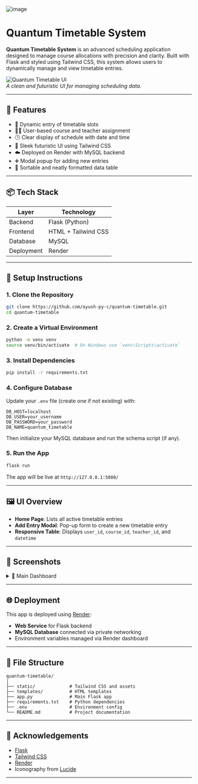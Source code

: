 
![image](https://github.com/user-attachments/assets/79bf0075-f0db-4756-989c-a3d00c79a89b)


#  Quantum Timetable System

**Quantum Timetable System** is an advanced scheduling application designed to manage course allocations with precision and clarity. Built with Flask and styled using Tailwind CSS, this system allows users to dynamically manage and view timetable entries.

![Quantum Timetable UI](https://via.placeholder.com/1000x500?text=Project+Screenshot)  
*A clean and futuristic UI for managing scheduling data.*

---

## 🧠 Features

- 🔄 Dynamic entry of timetable slots
- 🧑‍🎓 User-based course and teacher assignment
- 🕒 Clear display of schedule with date and time
- 💅 Sleek futuristic UI using Tailwind CSS
- ☁️ Deployed on Render with MySQL backend
- ➕ Modal popup for adding new entries
- 📅 Sortable and neatly formatted data table

---

## 📦 Tech Stack

| Layer       | Technology       |
|------------|------------------|
| Backend     | Flask (Python)   |
| Frontend    | HTML + Tailwind CSS |
| Database    | MySQL            |
| Deployment  | Render           |

---

## 🔧 Setup Instructions

### 1. Clone the Repository

```bash
git clone https://github.com/ayush-py-c/quantum-timetable.git
cd quantum-timetable
```

### 2. Create a Virtual Environment

```bash
python -m venv venv
source venv/bin/activate  # On Windows use `venv\Scripts\activate`
```

### 3. Install Dependencies

```bash
pip install -r requirements.txt
```

### 4. Configure Database

Update your `.env` file (create one if not existing) with:

```env
DB_HOST=localhost
DB_USER=your_username
DB_PASSWORD=your_password
DB_NAME=quantum_timetable
```

Then initialize your MySQL database and run the schema script (if any).

### 5. Run the App

```bash
flask run
```

The app will be live at `http://127.0.0.1:5000/`

---

## 🖼️ UI Overview

- **Home Page**: Lists all active timetable entries
- **Add Entry Modal**: Pop-up form to create a new timetable entry
- **Responsive Table**: Displays `user_id`, `course_id`, `teacher_id`, and `datetime`

---

## 📸 Screenshots

<details>
<summary>📅 Main Dashboard</summary>

![Main Dashboard Screenshot](https://via.placeholder.com/800x400?text=Main+Dashboard)
</details>

---

## 🌐 Deployment

This app is deployed using [Render](https://render.com/):

- **Web Service** for Flask backend
- **MySQL Database** connected via private networking
- Environment variables managed via Render dashboard

---

## 📁 File Structure

```
quantum-timetable/
│
├── static/             # Tailwind CSS and assets
├── templates/          # HTML templates
├── app.py              # Main Flask app
├── requirements.txt    # Python dependencies
├── .env                # Environment config
└── README.md           # Project documentation
```

---

## 🙌 Acknowledgements

- [Flask](https://flask.palletsprojects.com/)
- [Tailwind CSS](https://tailwindcss.com/)
- [Render](https://render.com/)
- Iconography from [Lucide](https://lucide.dev/)

---


